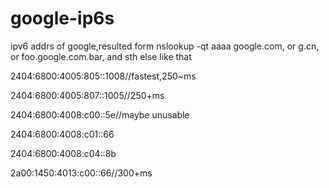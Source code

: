 google-ip6s
===========

ipv6 addrs of google,resulted form nslookup -qt aaaa google.com, or g.cn, or foo.google.com.bar, and sth else like that

 2404:6800:4005:805::1008//fastest,250~ms

2404:6800:4005:807::1005//250+ms

2404:6800:4008:c00::5e//maybe unusable

2404:6800:4008:c01::66

2404:6800:4008:c04::8b

2a00:1450:4013:c00::66//300+ms
